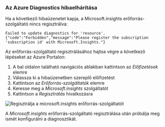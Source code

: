 ### <a name="troubleshoot-azure-diagnostics"></a>Az Azure Diagnostics hibaelhárítása

Ha a következő hibaüzenetet kapja, a Microsoft.insights erőforrás-szolgáltató nincs regisztrálva:

`Failed to update diagnostics for 'resource'. {"code":"Forbidden","message":"Please register the subscription 'subscription id' with Microsoft.Insights."}`

Az erőforrás-szolgáltató regisztrálásához hajtsa végre a következő lépéseket az Azure Portalon:

1.  A bal oldalon található navigációs ablakban kattintson az *Előfizetések* elemre
2.  Válassza ki a hibaüzenetben szereplő előfizetést
3.  Kattintson az *Erőforrás-szolgáltatók* elemre
4.  Keresse meg a *Microsoft.insights* szolgáltatót
5.  Kattintson a *Regisztrálás* hivatkozásra

![Regisztrálja a microsoft.insights erőforrás-szolgáltatót](./media/log-analytics-troubleshoot-azure-diagnostics/log-analytics-register-microsoft-diagnostics-resource-provider.png)

A *Microsoft.insights* erőforrás-szolgáltató regisztrálása után próbálja meg ismét konfigurálni a diagnosztikát.


<!--HONumber=Feb17_HO2-->


